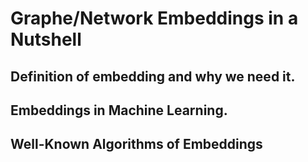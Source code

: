 # Graphe/Network Embeddings in a Nutshell

## Definition of embedding and why we need it.

## Embeddings in Machine Learning.

## Well-Known Algorithms of Embeddings
